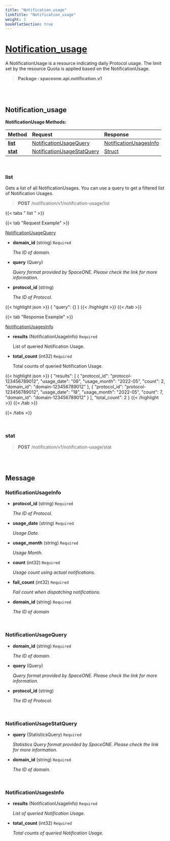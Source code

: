 ```yaml
---
title: "Notification_usage"
linkTitle: "Notification_usage"
weight: 3
bookFlatSection: true
---
```

# [Notification_usage](#Notification_usage)
A NotificationUsage is a resource indicating daily Protocol usage. The limit set by the resource Quota is applied based on the NotificationUsage.


>  **Package : spaceone.api.notification.v1**

<br>
<br>

## Notification_usage





**NotificationUsage Methods:**


| Method | Request | Response |
| :----- | :-------- | :-------- |
| [**list**](./NotificationUsage#list) | [NotificationUsageQuery](NotificationUsage#notificationusagequery) | [NotificationUsagesInfo](./NotificationUsage#notificationusagesinfo) |
| [**stat**](./NotificationUsage#stat) | [NotificationUsageStatQuery](NotificationUsage#notificationusagestatquery) | [Struct](./NotificationUsage#struct) |



    
<br>

### list

Gets a list of all NotificationUsages. You can use a query to get a filtered list of Notification Usages.



> **POST** /notification/v1/notification-usage/list
>





 {{< tabs " list " >}}

 {{< tab "Request Example" >}}



[NotificationUsageQuery](./NotificationUsage#notificationusagequery)

* **domain_id** (string)  `Required` 

  *The ID of domain.*


* **query** (Query) 

  *Query format provided by SpaceONE. Please check the link for more information.*


* **protocol_id** (string) 

  *The ID of Protocol.*





{{< highlight json >}}
{
   "query": {}
}
{{< /highlight >}}
{{< /tab >}}


 {{< tab "Response Example" >}}

[NotificationUsagesInfo](#NOTIFICATIONUSAGESINFO)
* **results** (NotificationUsageInfo)  `Required` 

  List of queried Notification Usage.

* **total_count** (int32)  `Required` 

  Total counts of queried Notification Usage.



{{< highlight json >}}
{
   "results": [
       {
           "protocol_id": "protocol-123456789012",
           "usage_date": "08",
           "usage_month": "2022-05",
           "count": 2,
           "domain_id": "domain-123456789012"
       },
       {
           "protocol_id": "protocol-123456789012",
           "usage_date": "18",
           "usage_month": "2022-05",
           "count": 7,
           "domain_id": "domain-123456789012"
       }
   ],
   "total_count": 2
}
{{< /highlight >}}
{{< /tab >}}


{{< /tabs >}}


    
<br>

### stat





> **POST** /notification/v1/notification-usage/stat
>






    


<br>
<br>

## Message



### NotificationUsageInfo
* **protocol_id** (string)  `Required` 

  *The ID of Protocol.*

    
* **usage_date** (string)  `Required` 

  *Usage Date.*

    
* **usage_month** (string)  `Required` 

  *Usage Month.*

    
* **count** (int32)  `Required` 

  *Usage count using actual notifications.*

    
* **fail_count** (int32)  `Required` 

  *Fail count when dispatching notifications.*

    
* **domain_id** (string)  `Required` 

  *The ID of domain*

    <br>

### NotificationUsageQuery
* **domain_id** (string)  `Required` 

  *The ID of domain.*

    
* **query** (Query) 

  *Query format provided by SpaceONE. Please check the link for more information.*

    
* **protocol_id** (string) 

  *The ID of Protocol.*

    <br>

### NotificationUsageStatQuery
* **query** (StatisticsQuery)  `Required` 

  *Statistics Query format provided by SpaceONE. Please check the link for more information.*

    
* **domain_id** (string)  `Required` 

  *The ID of domain.*

    <br>

### NotificationUsagesInfo
* **results** (NotificationUsageInfo)  `Required` 

  *List of queried Notification Usage.*

    
* **total_count** (int32)  `Required` 

  *Total counts of queried Notification Usage.*

    <br>
